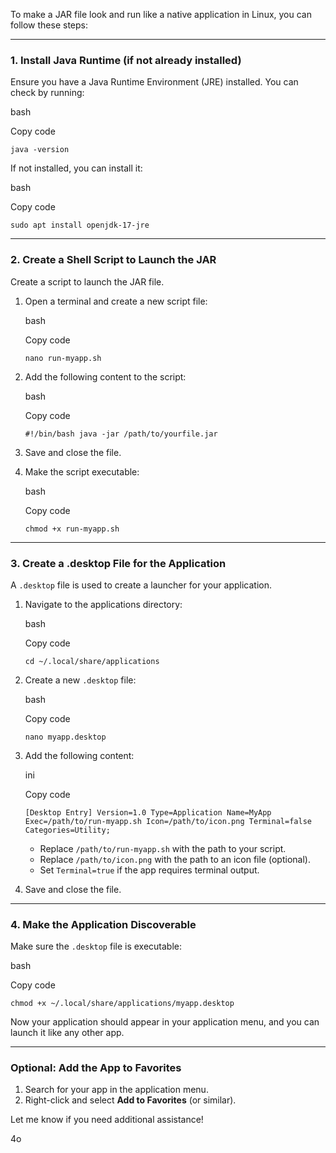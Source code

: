To make a JAR file look and run like a native application in Linux, you can follow these steps:

---

### **1. Install Java Runtime (if not already installed)**

Ensure you have a Java Runtime Environment (JRE) installed. You can check by running:

bash

Copy code

`java -version`

If not installed, you can install it:

bash

Copy code

`sudo apt install openjdk-17-jre`

---

### **2. Create a Shell Script to Launch the JAR**

Create a script to launch the JAR file.

1. Open a terminal and create a new script file:
    
    bash
    
    Copy code
    
    `nano run-myapp.sh`
    
2. Add the following content to the script:
    
    bash
    
    Copy code
    
    `#!/bin/bash java -jar /path/to/yourfile.jar`
    
3. Save and close the file.
    
4. Make the script executable:
    
    bash
    
    Copy code
    
    `chmod +x run-myapp.sh`
    

---

### **3. Create a .desktop File for the Application**

A `.desktop` file is used to create a launcher for your application.

1. Navigate to the applications directory:
    
    bash
    
    Copy code
    
    `cd ~/.local/share/applications`
    
2. Create a new `.desktop` file:
    
    bash
    
    Copy code
    
    `nano myapp.desktop`
    
3. Add the following content:
    
    ini
    
    Copy code
    
    `[Desktop Entry] Version=1.0 Type=Application Name=MyApp Exec=/path/to/run-myapp.sh Icon=/path/to/icon.png Terminal=false Categories=Utility;`
    
    - Replace `/path/to/run-myapp.sh` with the path to your script.
    - Replace `/path/to/icon.png` with the path to an icon file (optional).
    - Set `Terminal=true` if the app requires terminal output.
4. Save and close the file.
    

---

### **4. Make the Application Discoverable**

Make sure the `.desktop` file is executable:

bash

Copy code

`chmod +x ~/.local/share/applications/myapp.desktop`

Now your application should appear in your application menu, and you can launch it like any other app.

---

### **Optional: Add the App to Favorites**

1. Search for your app in the application menu.
2. Right-click and select **Add to Favorites** (or similar).

Let me know if you need additional assistance!

4o